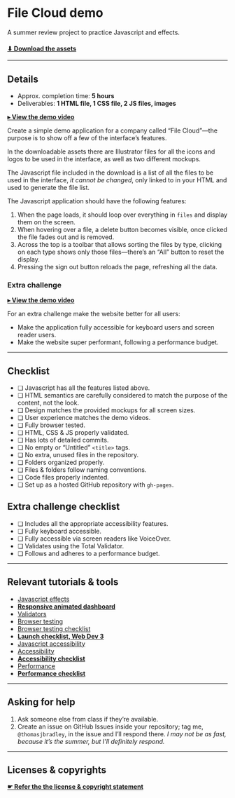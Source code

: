 # File Cloud demo

A summer review project to practice Javascript and effects.

#### [⬇ Download the assets](https://github.com/ltw-summer-reviews/file-cloud-demo/archive/master.zip)


---

## Details

- Approx. completion time: **5 hours**
- Deliverables: **1 HTML file, 1 CSS file, 2 JS files, images**

**[▸ View the demo video](https://www.youtube.com/watch?v=za_9D53z6Tw&index=1&list=PLWjCJDeWfDdfLnWNw_ZHPUahLGWu4RcDF)**

Create a simple demo application for a company called “File Cloud”—the purpose is to show off a few of the interface’s features.

In the downloadable assets there are Illustrator files for all the icons and logos to be used in the interface, as well as two different mockups.

The Javascript file included in the download is a list of all the files to be used in the interface, *it cannot be changed*, only linked to in your HTML and used to generate the file list.

The Javascript application should have the following features:

1. When the page loads, it should loop over everything in `files` and display them on the screen.
2. When hovering over a file, a delete button becomes visible, once clicked the file fades out and is removed.
3. Across the top is a toolbar that allows sorting the files by type, clicking on each type shows only those files—there’s an “All” button to reset the display.
4. Pressing the sign out button reloads the page, refreshing all the data.

### Extra challenge

**[▸ View the demo video](https://www.youtube.com/watch?v=XnDqY0EpTEw&index=2&list=PLWjCJDeWfDdfLnWNw_ZHPUahLGWu4RcDF)**

For an extra challenge make the website better for all users:

- Make the application fully accessible for keyboard users and screen reader users.
- Make the website super performant, following a performance budget.

---

## Checklist

- ❏ Javascript has all the features listed above.
- ❏ HTML semantics are carefully considered to match the purpose of the content, not the look.
- ❏ Design matches the provided mockups for all screen sizes.
- ❏ User experience matches the demo videos.
- ❏ Fully browser tested.
- ❏ HTML, CSS & JS properly validated.
- ❏ Has lots of detailed commits.
- ❏ No empty or “Untitled” `<title>` tags.
- ❏ No extra, unused files in the repository.
- ❏ Folders organized properly.
- ❏ Files & folders follow naming conventions.
- ❏ Code files properly indented.
- ❏ Set up as a hosted GitHub repository with `gh-pages`.

## Extra challenge checklist

- ❏ Includes all the appropriate accessibility features.
- ❏ Fully keyboard accessible.
- ❏ Fully accessible via screen readers like VoiceOver.
- ❏ Validates using the Total Validator.
- ❏ Follows and adheres to a performance budget.

---

## Relevant tutorials & tools

- [Javascript effects](https://learntheweb.coures/topics/javascript-effects/)
- **[Responsive animated dashboard](https://learntheweb.coures/topics/responsive-animated-dashboard/)**
- [Validators](https://learntheweb.coures/topics/validators/)
- [Browser testing](https://learntheweb.coures/topics/browser-testing/)
- [Browser testing checklist](https://learntheweb.coures/topics/browser-testing-checklist/)
- **[Launch checklist, Web Dev 3](https://learntheweb.coures/topics/launch-checklist-web-dev-3/)**
- [Javascript accessibility](https://learntheweb.coures/topics/javascript-accessibility/)
- [Accessibility](https://learntheweb.coures/topics/accessibility/)
- **[Accessibility checklist](https://learntheweb.coures/topics/accessibility-checklist/)**
- [Performance](https://learntheweb.coures/topics/performance/)
- **[Performance checklist](https://learntheweb.coures/topics/performance-checklist/)**

---

## Asking for help

1. Ask someone else from class if they’re available.
2. Create an issue on GitHub Issues inside your repository; tag me, `@thomasjbradley`, in the issue and I’ll respond there. *I may not be as fast, because it’s the summer, but I’ll definitely respond.*

---

## Licenses & copyrights

**[☛ Refer the the license & copyright statement](https://github.com/ltw-summer-reviews/meta#license--copyright-statement)**
